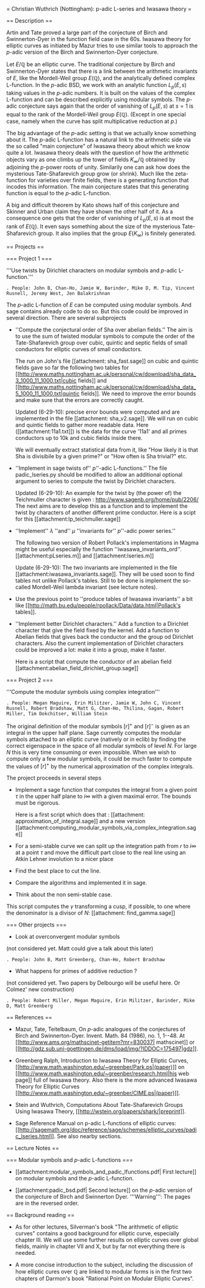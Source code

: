 = Christian Wuthrich (Nottingham): p-adic L-series and Iwasawa theory =

== Description ==

Artin and Tate proved a large part of the conjecture of Birch and Swinnerton-Dyer in the function field case in the 60s.
Iwasawa theory for elliptic curves as initiated by Mazur tries to use similar tools to approach the $p$-adic version of the Birch and Swinnerton-Dyer conjecture.

Let $E/\mathbb{Q}$ be an elliptic curve. The traditional conjecture by Birch and Swinnerton-Dyer states that there is a link between the arithmetic invariants of $E$, like the Mordell-Weil group $E(\mathbb{Q})$, and the analytically defined complex L-function.
In the $p$-adic BSD, we work with an analytic function $L_p(E,s)$ taking values in the $p$-adic numbers.
It is built on the values of the complex L-function and can be described explicitly using modular symbols.
The $p$-adic conjecture says again that the order of vanishing of $L_p(E,s)$ at $s=1$ is equal to the rank of the Mordell-Weil group $E(\mathbb{Q})$. (Except in one special case, namely when the curve has split multiplicative reduction at $p$.)

The big advantage of the $p$-adic setting is that we actually know something about it. The $p$-adic L-function has a natural link to the arithmetic side via the so called "main conjecture" of Iwasawa theory about which we know quite a lot.
Iwasawa theory deals with the question of how the arithmetic objects vary as one climbs up the tower of fields $K_{\infty}/\mathbb{Q}$ obtained by adjoining the $p$-power roots of unity. Similarily one can ask how does the mysterious Tate-Shafarevich group grow (or shrink). Much like the zeta-function for varieties over finite fields, there is a generating function that incodes this information. The main conjecture states that this generating function is equal to the $p$-adic L-function.
 
A big and difficult theorem by Kato shows half of this conjecture and Skinner and Urban claim they have shown the other half of it. As a consequence one gets that the order of vanishing of $L_p(E,s)$ is at most the rank of $E(\mathbb{Q})$. It even says something about the size of the mysterious Tate-Shafarevich group. It also implies that the group $E(K_{\infty})$ is finitely generated. 

== Projects ==

=== Project 1 ===

'''Use twists by Dirichlet characters on modular symbols and $p$-adic L-function.'''

    . People: John B, Chan-Ho, Jamie W, Barinder, Mike D, M. Tip, Vincent Rusnell, Jeremy West, Jen Balakrishnan

The $p$-adic L-function of $E$ can be computed using modular symbols. And sage contains already code to do so. But this code could be improved in several direction.
There are several subprojects

  * ''Compute the conjectural order of Sha over abelian fields.'' The aim is to use the sum of twisted modular symbols to compute the order of the Tate-Shafarevich group over cubic, quintic and septic fields of small conductors for elliptic curves of small conductors.

    The run on John's file [[attachment: sha_fast.sage]] on cubic and quintic fields gave so far the following two tables for [[http://www.maths.nottingham.ac.uk/personal/cw/download/sha_data_3_1000_11_1000.txt|cubic fields]] and [[http://www.maths.nottingham.ac.uk/personal/cw/download/sha_data_5_1000_11_1000.txt|quintic fields]]. We need to improve the error bounds and make sure that the errors are correctly caught. 

    Updated (6-29-10): precise error bounds were computed and are implemented in the file [[attachment: sha_v2.sage]]. We will run on cubic and quintic fields to gather more readable data. Here ([[attachment:11a1.txt]]) is the data for the curve '11a1' and all primes conductors up to 10k and cubic fields inside there.

    We will eventually extract statistical data from it, like "How likely it is that Sha is divisibile by a given prime?" or "How often is Sha trivial?" etc.

  * ''Implement in sage twists of'' $p$''-adic L-functions.'' The file padic_lseries.py should be modified to allow an additional optional argument to series to compute the twist by Dirichlet characters.

    Updated (6-29-10): An example for the twist by (the power of) the Teichmuller character is given : http://www.sagenb.org/home/pub/2206/ The next aims are to develop this as a function and to implement the twist by characters of another different prime conductor. Here is a scipt for this [[attachment:lp_teichmuller.sage]]

  * ''Implement'' $\lambda$ ''and'' $\mu$ ''invariants for'' $p$''-adic power series.''

    The following two version of Robert Pollack's implementations in Magma might be useful especially the function ''iwasawa_invariants_ord''. [[attachment:pLseries.m]] and [[attachment:lseries.m]]

    Update (6-29-10): The two invariants are implemented in the file [[attachment:iwasawa_invariants.sage]]. They will be used soon to find tables not unlike Pollack's tables. Still to be done is implement the so-called Mordell-Weil lambda invariant (see lecture notes).

  * Use the previous point to ''produce tables of Iwasawa invariants'' a bit like [[http://math.bu.edu/people/rpollack/Data/data.html|Pollack's tables]].
 
  * ''Implement better Dirichlet characters.'' Add a function to a Dirichlet character that give the field fixed by the kernel. Add a function to Abelian fields that gives back the conductor and the group od Dirichlet characters. Also the current implementation of Dirichlet characters could be improved a lot: make it into a group, make it faster.

    Here is a script that compute the conductor of an abelian field [[attachment:abelian_field_dirichlet_group.sage]]
 
=== Project 2 ===

'''Compute the modular symbols using complex integration'''

    . People: Megan Maguire, Erin Militzer, Jamie W, John C, Vincent Rusnell, Robert Bradshaw, Matt G, Chan-Ho, Thilina, Gagan, Robert Miller, Tim Dokchitser, William Stein

The original definition of the modular symbols $[r]^{+}$ and $[r]^{-}$ is given as an integral in the upper half plane. Sage currently computes the modular symbols attached to an elliptic curve (natively or in eclib) by finding the correct eigenspace in the space of all modular symbols of level $N$. For large $N$ this is very time consuming or even impossible. When we wish to compute only a few modular symbols, it could be much faster to compute the values of $[r]^{+}$ by the numerical approximation of the complex integrals.

The project proceeds in several steps

  *  Implement a sage function that computes the integral from a given point $\tau$ in the upper half plane to $i\infty$ with a given maximal error. The bounds must be rigorous.

     Here is a first script which does that : [[attachment: approximation_of_integral.sage]] and a new version [[attachment:computing_modular_symbols_via_complex_integration.sage]]

  *  For a semi-stable curve we can split up the integration path from $r$ to $i\infty$ at a point $\tau$ and move the difficult part close to the real line using an Atkin Lehner involution to a nicer place

  *  Find the best place to cut the line.

  *  Compare the algorithms and implemented it in sage.

  *  Think about the non semi-stable case.

This script computes the $\gamma$ transforming a cusp, if possible, to one where the denominator is a divisor of $N$: [[attachment: find_gamma.sage]]

=== Other projects ===

  * Look at overconvergent modular symbols

  (not considered yet. Matt could give a talk about this later)

    . People: John B, Matt Greenberg, Chan-Ho, Robert Bradshaw

  * What happens for primes of additive reduction ?

  (not considered yet. Two papers by Delbourgo will be useful here. Or Colmez' new construction)

    . People: Robert Miller, Megan Maguire, Erin Militzer, Barinder, Mike D, Matt Greenberg

== References ==

  * Mazur, Tate, Teitelbaum,  On $p$-adic analogues of the conjectures of Birch and Swinnerton-Dyer. Invent. Math. 84 (1986), no. 1, 1--48. At [[http://www.ams.org/mathscinet-getitem?mr=830037| mathscinet]] or [[http://gdz.sub.uni-goettingen.de/dms/load/img/?IDDOC=175497|gdz]].

  * Greenberg Ralph, Introduction to Iwasawa Theory for Elliptic Curves, [[http://www.math.washington.edu/~greenber/Park.ps|(paper)]] on [[http://www.math.washington.edu/~greenber/research.html|his web page]] full of Iwasawa theory. Also there is the more advanced Iwasawa Theory for Elliptic Curves [[http://www.math.washington.edu/~greenber/CIME.ps|(paper)]].

  * Stein and Wuthrich, Computations About Tate-Shafarevich Groups Using Iwasawa Theory, [[http://wstein.org/papers/shark/|preprint]].

  * Sage Reference Manual on p-adic L-functions of elliptic curves: [[http://sagemath.org/doc/reference/sage/schemes/elliptic_curves/padic_lseries.html]].  See also nearby sections.

== Lecture Notes ==

=== Modular symbols and $p$-adic L-functions ===


  * [[attachment:modular_symbols_and_padic_lfunctions.pdf| First lecture]] on modular symbols and the $p$-adic L-function.

  * [[attachment:padic_bsd.pdf| Second lecture]] on the $p$-adic version of the conjecture of Birch and Swinnerton Dyer. '''Warning''': The pages are in the reversed order.

== Background reading ==
  
  * As for other lectures, Silverman's book "The arithmetic of elliptic curves" contains a good background for elliptic curve, especially chapter III. We will use some further results on elliptic curves over global fields, mainly in chapter VII and X, but by far not everything there is needed.

  * A more concise introduction to the subject, including the discussion of how elliptic cures over $\mathbb{Q}$ are linked to modular forms is in the first two chapters of Darmon's book  "Rational Point on Modular Elliptic Curves".
